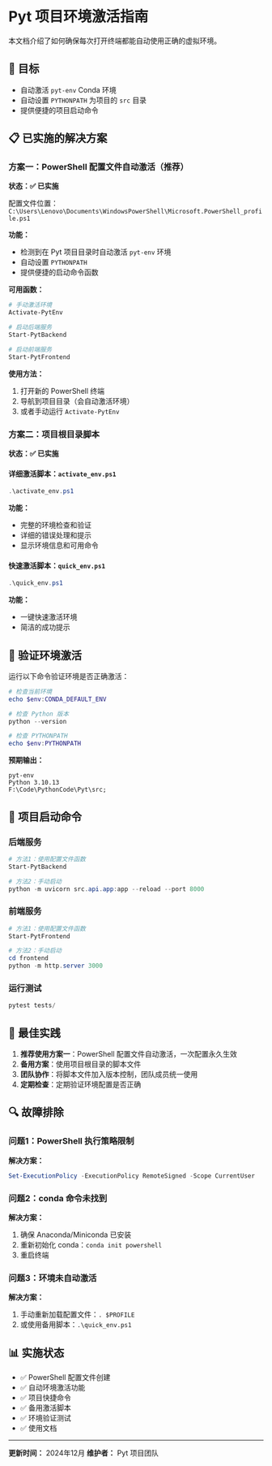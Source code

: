 # Pyt 项目环境激活指南

本文档介绍了如何确保每次打开终端都能自动使用正确的虚拟环境。

## 🎯 目标

- 自动激活 `pyt-env` Conda 环境
- 自动设置 `PYTHONPATH` 为项目的 `src` 目录
- 提供便捷的项目启动命令

## 📋 已实施的解决方案

### 方案一：PowerShell 配置文件自动激活（推荐）

**状态：✅ 已实施**

配置文件位置：`C:\Users\Lenovo\Documents\WindowsPowerShell\Microsoft.PowerShell_profile.ps1`

**功能：**
- 检测到在 Pyt 项目目录时自动激活 `pyt-env` 环境
- 自动设置 `PYTHONPATH`
- 提供便捷的启动命令函数

**可用函数：**
```powershell
# 手动激活环境
Activate-PytEnv

# 启动后端服务
Start-PytBackend

# 启动前端服务
Start-PytFrontend
```

**使用方法：**
1. 打开新的 PowerShell 终端
2. 导航到项目目录（会自动激活环境）
3. 或者手动运行 `Activate-PytEnv`

### 方案二：项目根目录脚本

**状态：✅ 已实施**

#### 详细激活脚本：`activate_env.ps1`

```powershell
.\activate_env.ps1
```

**功能：**
- 完整的环境检查和验证
- 详细的错误处理和提示
- 显示环境信息和可用命令

#### 快速激活脚本：`quick_env.ps1`

```powershell
.\quick_env.ps1
```

**功能：**
- 一键快速激活环境
- 简洁的成功提示

## 🔧 验证环境激活

运行以下命令验证环境是否正确激活：

```powershell
# 检查当前环境
echo $env:CONDA_DEFAULT_ENV

# 检查 Python 版本
python --version

# 检查 PYTHONPATH
echo $env:PYTHONPATH
```

**预期输出：**
```
pyt-env
Python 3.10.13
F:\Code\PythonCode\Pyt\src;
```

## 🚀 项目启动命令

### 后端服务
```powershell
# 方法1：使用配置文件函数
Start-PytBackend

# 方法2：手动启动
python -m uvicorn src.api.app:app --reload --port 8000
```

### 前端服务
```powershell
# 方法1：使用配置文件函数
Start-PytFrontend

# 方法2：手动启动
cd frontend
python -m http.server 3000
```

### 运行测试
```powershell
pytest tests/
```

## 📝 最佳实践

1. **推荐使用方案一**：PowerShell 配置文件自动激活，一次配置永久生效
2. **备用方案**：使用项目根目录的脚本文件
3. **团队协作**：将脚本文件加入版本控制，团队成员统一使用
4. **定期检查**：定期验证环境配置是否正确

## 🔍 故障排除

### 问题1：PowerShell 执行策略限制

**解决方案：**
```powershell
Set-ExecutionPolicy -ExecutionPolicy RemoteSigned -Scope CurrentUser
```

### 问题2：conda 命令未找到

**解决方案：**
1. 确保 Anaconda/Miniconda 已安装
2. 重新初始化 conda：`conda init powershell`
3. 重启终端

### 问题3：环境未自动激活

**解决方案：**
1. 手动重新加载配置文件：`. $PROFILE`
2. 或使用备用脚本：`.\quick_env.ps1`

## 📊 实施状态

- ✅ PowerShell 配置文件创建
- ✅ 自动环境激活功能
- ✅ 项目快捷命令
- ✅ 备用激活脚本
- ✅ 环境验证测试
- ✅ 使用文档

---

**更新时间：** 2024年12月
**维护者：** Pyt 项目团队